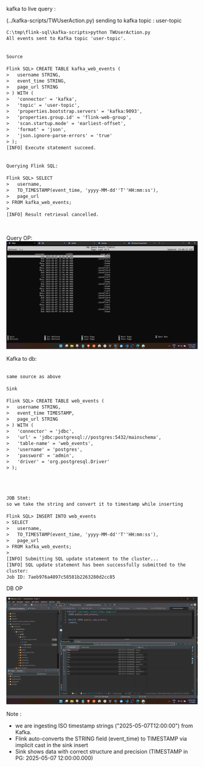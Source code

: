 kafka to live query :

(../kafka-scripts/TWUserAction.py)
sending to kafka topic : user-topic


```
C:\tmp\flink-sql\kafka-scripts>python TWUserAction.py
All events sent to Kafka topic 'user-topic'.


Source

Flink SQL> CREATE TABLE kafka_web_events (
>   username STRING,
>   event_time STRING,
>   page_url STRING
> ) WITH (
>   'connector' = 'kafka',
>   'topic' = 'user-topic',
>   'properties.bootstrap.servers' = 'kafka:9093',
>   'properties.group.id' = 'flink-web-group',
>   'scan.startup.mode' = 'earliest-offset',
>   'format' = 'json',
>   'json.ignore-parse-errors' = 'true'
> );
[INFO] Execute statement succeed.


Querying Flink SQL:

Flink SQL> SELECT
>   username,
>   TO_TIMESTAMP(event_time, 'yyyy-MM-dd''T''HH:mm:ss'),
>   page_url
> FROM kafka_web_events;
>
[INFO] Result retrieval cancelled.



```



Query OP:
![alt text](images/queryOP.png)

Kafka to db:




```

same source as above

Sink 

Flink SQL> CREATE TABLE web_events (
>   username STRING,
>   event_time TIMESTAMP,
>   page_url STRING
> ) WITH (
>   'connector' = 'jdbc',
>   'url' = 'jdbc:postgresql://postgres:5432/mainschema',
>   'table-name' = 'web_events',
>   'username' = 'postgres',
>   'password' = 'admin',
>   'driver' = 'org.postgresql.Driver'
> );




JOB Stmt:
so we take the string and convert it to timestamp while inserting

Flink SQL> INSERT INTO web_events
> SELECT
>   username,
>   TO_TIMESTAMP(event_time, 'yyyy-MM-dd''T''HH:mm:ss'),
>   page_url
> FROM kafka_web_events;
>
[INFO] Submitting SQL update statement to the cluster...
[INFO] SQL update statement has been successfully submitted to the cluster:
Job ID: 7aeb976a4897c58581b2263280d2cc85

```



DB OP

![alt text](images/DBOP.png)


Note :

- we are ingesting ISO timestamp strings ("2025-05-07T12:00:00") from Kafka.
- Flink auto-converts the STRING field (event_time) to TIMESTAMP via implicit cast in the sink insert
- Sink shows data with correct structure and precision (TIMESTAMP in PG: 2025-05-07 12:00:00.000)